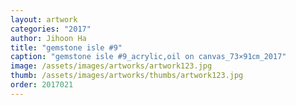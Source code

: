 ```yaml
---
layout: artwork
categories: "2017"
author: Jihoon Ha
title: "gemstone isle #9"
caption: "gemstone isle #9_acrylic,oil on canvas_73×91㎝_2017"
image: /assets/images/artworks/artwork123.jpg
thumb: /assets/images/artworks/thumbs/artwork123.jpg
order: 2017021
---
```

